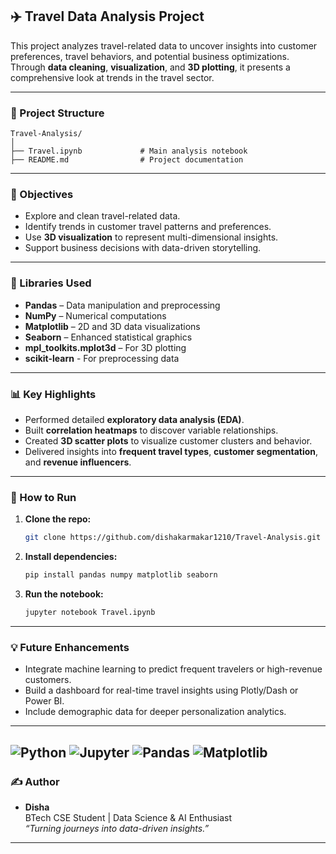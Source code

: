 
## ✈️ Travel Data Analysis Project

This project analyzes travel-related data to uncover insights into customer preferences, travel behaviors, and potential business optimizations. Through **data cleaning**, **visualization**, and **3D plotting**, it presents a comprehensive look at trends in the travel sector.

---

### 📁 Project Structure

```
Travel-Analysis/
│
├── Travel.ipynb             # Main analysis notebook
├── README.md                # Project documentation

```

---

### 🎯 Objectives

- Explore and clean travel-related data.
- Identify trends in customer travel patterns and preferences.
- Use **3D visualization** to represent multi-dimensional insights.
- Support business decisions with data-driven storytelling.

---

### 🧰 Libraries Used

- **Pandas** – Data manipulation and preprocessing
- **NumPy** – Numerical computations
- **Matplotlib** – 2D and 3D data visualizations
- **Seaborn** – Enhanced statistical graphics
- **mpl_toolkits.mplot3d** – For 3D plotting
- **scikit-learn** - For preprocessing data

---

### 📊 Key Highlights

- Performed detailed **exploratory data analysis (EDA)**.
- Built **correlation heatmaps** to discover variable relationships.
- Created **3D scatter plots** to visualize customer clusters and behavior.
- Delivered insights into **frequent travel types**, **customer segmentation**, and **revenue influencers**.

---

### 🚀 How to Run

1. **Clone the repo:**
   ```bash
   git clone https://github.com/dishakarmakar1210/Travel-Analysis.git
   ```

2. **Install dependencies:**
   ```bash
   pip install pandas numpy matplotlib seaborn
   ```

3. **Run the notebook:**
   ```bash
   jupyter notebook Travel.ipynb
   ```

---

### 💡 Future Enhancements

- Integrate machine learning to predict frequent travelers or high-revenue customers.
- Build a dashboard for real-time travel insights using Plotly/Dash or Power BI.
- Include demographic data for deeper personalization analytics.

---
![Python](https://img.shields.io/badge/Python-3.9-blue?logo=python)
![Jupyter](https://img.shields.io/badge/Made%20with-Jupyter-blue?logo=jupyter)
![Pandas](https://img.shields.io/badge/Pandas-Used-informational?logo=pandas)
![Matplotlib](https://img.shields.io/badge/Matplotlib-Used-orange?logo=matplotlib)
---

### ✍️ Author

- **Disha**  
  BTech CSE Student | Data Science & AI Enthusiast  
  _“Turning journeys into data-driven insights.”_

---
